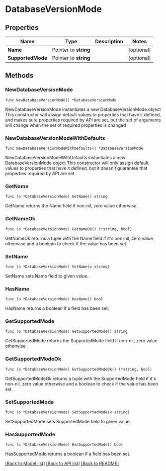# DatabaseVersionMode

## Properties

Name | Type | Description | Notes
------------ | ------------- | ------------- | -------------
**Name** | Pointer to **string** |  | [optional] 
**SupportedMode** | Pointer to **string** |  | [optional] 

## Methods

### NewDatabaseVersionMode

`func NewDatabaseVersionMode() *DatabaseVersionMode`

NewDatabaseVersionMode instantiates a new DatabaseVersionMode object
This constructor will assign default values to properties that have it defined,
and makes sure properties required by API are set, but the set of arguments
will change when the set of required properties is changed

### NewDatabaseVersionModeWithDefaults

`func NewDatabaseVersionModeWithDefaults() *DatabaseVersionMode`

NewDatabaseVersionModeWithDefaults instantiates a new DatabaseVersionMode object
This constructor will only assign default values to properties that have it defined,
but it doesn't guarantee that properties required by API are set

### GetName

`func (o *DatabaseVersionMode) GetName() string`

GetName returns the Name field if non-nil, zero value otherwise.

### GetNameOk

`func (o *DatabaseVersionMode) GetNameOk() (*string, bool)`

GetNameOk returns a tuple with the Name field if it's non-nil, zero value otherwise
and a boolean to check if the value has been set.

### SetName

`func (o *DatabaseVersionMode) SetName(v string)`

SetName sets Name field to given value.

### HasName

`func (o *DatabaseVersionMode) HasName() bool`

HasName returns a boolean if a field has been set.

### GetSupportedMode

`func (o *DatabaseVersionMode) GetSupportedMode() string`

GetSupportedMode returns the SupportedMode field if non-nil, zero value otherwise.

### GetSupportedModeOk

`func (o *DatabaseVersionMode) GetSupportedModeOk() (*string, bool)`

GetSupportedModeOk returns a tuple with the SupportedMode field if it's non-nil, zero value otherwise
and a boolean to check if the value has been set.

### SetSupportedMode

`func (o *DatabaseVersionMode) SetSupportedMode(v string)`

SetSupportedMode sets SupportedMode field to given value.

### HasSupportedMode

`func (o *DatabaseVersionMode) HasSupportedMode() bool`

HasSupportedMode returns a boolean if a field has been set.


[[Back to Model list]](../README.md#documentation-for-models) [[Back to API list]](../README.md#documentation-for-api-endpoints) [[Back to README]](../README.md)


